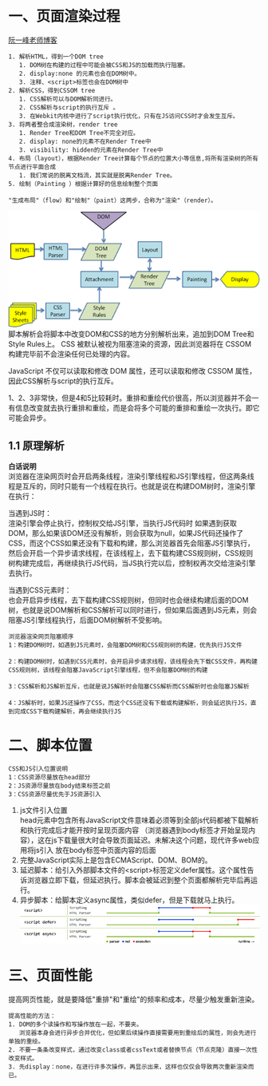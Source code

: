 # 一、页面渲染过程  
[阮一峰老师博客](http://www.ruanyifeng.com/blog/2015/09/web-page-performance-in-depth.html)  
~~~
1. 解析HTML，得到一个DOM tree  
   1. DOM树在构建的过程中可能会被CSS和JS的加载而执行阻塞。
   2. display:none 的元素也会在DOM树中。
   3. 注释、<script>标签也会在DOM树中
2. 解析CSS，得到CSSOM tree  
   1. CSS解析可以与DOM解析同进行。
   2. CSS解析与script的执行互斥 。
   3. 在Webkit内核中进行了script执行优化，只有在JS访问CSS时才会发生互斥。
3. 将两者整合成渲染树，render tree  
   1. Render Tree和DOM Tree不完全对应。
   2. display: none的元素不在Render Tree中
   3. visibility: hidden的元素在Render Tree中
4. 布局（layout），根据Render Tree计算每个节点的位置大小等信息,将所有渲染树的所有节点进行平面合成  
   1. 我们常说的脱离文档流，其实就是脱离Render Tree。
5. 绘制（Painting ）根据计算好的信息绘制整个页面

"生成布局"（flow）和"绘制"（paint）这两步，合称为"渲染"（render）。  
~~~  
![](1.png)  
脚本解析会将脚本中改变DOM和CSS的地方分别解析出来，追加到DOM Tree和Style Rules上。
CSS 被默认被视为阻塞渲染的资源，因此浏览器将在 CSSOM 构建完毕前不会渲染任何已处理的内容。

JavaScript 不仅可以读取和修改 DOM 属性，还可以读取和修改 CSSOM 属性，因此CSS解析与script的执行互斥。

1、2、3非常快，但是4和5比较耗时。重排和重绘代价很高，所以浏览器并不会一有信息改变就去执行重排和重绘，而是会将多个可能的重排和重绘一次执行。即它可能会异步。
## 1.1 原理解析  
**白话说明**  
浏览器在渲染网页时会开启两条线程，渲染引擎线程和JS引擎线程，但这两条线程是互斥的，同时只能有一个线程在执行。也就是说在构建DOM树时，渲染引擎在执行：

当遇到JS时：  
渲染引擎会停止执行，控制权交给JS引擎，当执行JS代码时
如果遇到获取DOM，那么如果该DOM还没有解析，则会获取为null，如果JS代码还操作了CSS，而这个CSS如果还没有下载和构建，那么浏览器首先会阻塞JS引擎执行，然后会开启一个异步请求线程，在该线程上，去下载构建CSS规则树，CSS规则树构建完成后，再继续执行JS代码，当JS执行完以后，控制权再次交给渲染引擎去执行。

当遇到CSS元素时：  
也会开启异步线程，去下载构建CSS规则树，但同时也会继续构建后面的DOM树，也就是说DOM解析和CSS解析可以同时进行，但如果后面遇到JS元素，则会阻塞JS引擎线程执行，后面DOM树解析不受影响。  
~~~  
浏览器渲染网页阻塞顺序
1：构建DOM树时，如遇到JS元素时，会阻塞DOM树和CSS规则树的构建，优先执行JS文件

2：构建DOM树时，如遇到CSS元素时，会开启异步请求线程，该线程会先下载CSS文件，再构建CSS规则树，该线程会阻塞JavaScript引擎线程，但不会阻塞DOM树的构建

3：CSS解析和JS解析互斥，也就是说JS解析时会阻塞CSS解析而CSS解析时也会阻塞JS解析

4：JS解析时，如果JS还操作了CSS，而这个CSS还没有下载或构建解析，则会延迟执行JS，直到完成CSS下载构建解析，再会继续执行JS
~~~

# 二、脚本位置  
~~~  
CSS和JS引入位置说明
1：CSS资源尽量放在head部分
2：JS资源尽量放在body结束标签之前
3：CSS资源尽量优先于JS资源引入
~~~
1. js文件引入位置  
head元素中包含所有JavaScript文件意味着必须等到全部js代码都被下载解析和执行完成后才能开按时呈现页面内容
（浏览器遇到body标签才开始呈现内容），这在js下载量很大时会导致页面延迟。未解决这个问题，现代许多web应用将js引入
放在body标签中页面内容的后面  
2. 完整JavaScript实际上是包含ECMAScript、DOM、BOM的。  
3. 延迟脚本：给引入外部脚本文件的\<script\>标签定义defer属性。这个属性告诉浏览器立即下载，但延迟执行。脚本会被延迟到整个页面都解析完毕后再运行。  
3. 异步脚本：给脚本定义async属性，类似defer，但是下载就马上执行。  
![](./2.jpg)

# 三、页面性能  
提高网页性能，就是要降低"重排"和"重绘"的频率和成本，尽量少触发重新渲染。
~~~  
提高性能的方法：  
1. DOM的多个读操作和写操作放在一起，不要夹。
   浏览器本身会进行异步合并优化，但如果后续操作直接需要用到重绘后的属性，则会先进行单独的重绘。
2. 不要一条条改变样式，通过改变class或者cssText或者替换节点（节点克隆）直接一次性改变样式。
3. 先display：none，在进行许多次操作，再显示出来，这样也仅仅会导致两次重新渲染而已。
~~~